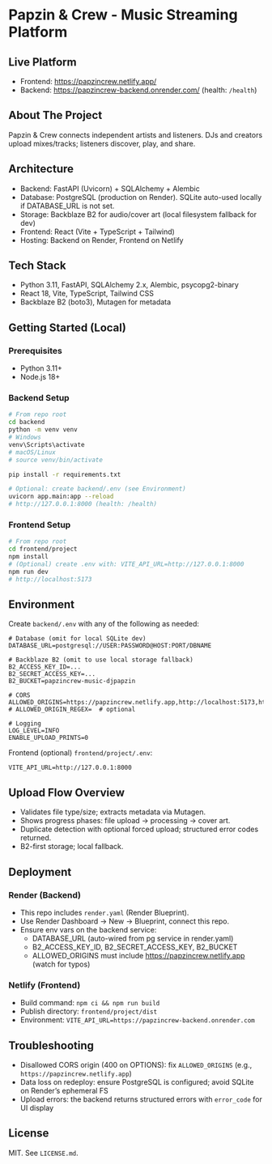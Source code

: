 # Papzin & Crew - Music Streaming Platform

## Live Platform
- Frontend: https://papzincrew.netlify.app/
- Backend: https://papzincrew-backend.onrender.com/ (health: `/health`)

## About The Project
Papzin & Crew connects independent artists and listeners. DJs and creators upload mixes/tracks; listeners discover, play, and share.

## Architecture
- Backend: FastAPI (Uvicorn) + SQLAlchemy + Alembic
- Database: PostgreSQL (production on Render). SQLite auto-used locally if DATABASE_URL is not set.
- Storage: Backblaze B2 for audio/cover art (local filesystem fallback for dev)
- Frontend: React (Vite + TypeScript + Tailwind)
- Hosting: Backend on Render, Frontend on Netlify

## Tech Stack
- Python 3.11, FastAPI, SQLAlchemy 2.x, Alembic, psycopg2-binary
- React 18, Vite, TypeScript, Tailwind CSS
- Backblaze B2 (boto3), Mutagen for metadata

## Getting Started (Local)
### Prerequisites
- Python 3.11+
- Node.js 18+

### Backend Setup
```bash
# From repo root
cd backend
python -m venv venv
# Windows
venv\Scripts\activate
# macOS/Linux
# source venv/bin/activate

pip install -r requirements.txt

# Optional: create backend/.env (see Environment)
uvicorn app.main:app --reload
# http://127.0.0.1:8000 (health: /health)
```

### Frontend Setup
```bash
# From repo root
cd frontend/project
npm install
# (Optional) create .env with: VITE_API_URL=http://127.0.0.1:8000
npm run dev
# http://localhost:5173
```

## Environment
Create `backend/.env` with any of the following as needed:
```
# Database (omit for local SQLite dev)
DATABASE_URL=postgresql://USER:PASSWORD@HOST:PORT/DBNAME

# Backblaze B2 (omit to use local storage fallback)
B2_ACCESS_KEY_ID=...
B2_SECRET_ACCESS_KEY=...
B2_BUCKET=papzincrew-music-djpapzin

# CORS
ALLOWED_ORIGINS=https://papzincrew.netlify.app,http://localhost:5173,http://localhost:5174,http://127.0.0.1:5173
# ALLOWED_ORIGIN_REGEX=  # optional

# Logging
LOG_LEVEL=INFO
ENABLE_UPLOAD_PRINTS=0
```
Frontend (optional) `frontend/project/.env`:
```
VITE_API_URL=http://127.0.0.1:8000
```

## Upload Flow Overview
- Validates file type/size; extracts metadata via Mutagen.
- Shows progress phases: file upload → processing → cover art.
- Duplicate detection with optional forced upload; structured error codes returned.
- B2-first storage; local fallback.

## Deployment
### Render (Backend)
- This repo includes `render.yaml` (Render Blueprint).
- Use Render Dashboard → New → Blueprint, connect this repo.
- Ensure env vars on the backend service:
  - DATABASE_URL (auto-wired from pg service in render.yaml)
  - B2_ACCESS_KEY_ID, B2_SECRET_ACCESS_KEY, B2_BUCKET
  - ALLOWED_ORIGINS must include https://papzincrew.netlify.app (watch for typos)

### Netlify (Frontend)
- Build command: `npm ci && npm run build`
- Publish directory: `frontend/project/dist`
- Environment: `VITE_API_URL=https://papzincrew-backend.onrender.com`

## Troubleshooting
- Disallowed CORS origin (400 on OPTIONS): fix `ALLOWED_ORIGINS` (e.g., `https://papzincrew.netlify.app`)
- Data loss on redeploy: ensure PostgreSQL is configured; avoid SQLite on Render’s ephemeral FS
- Upload errors: the backend returns structured errors with `error_code` for UI display

## License
MIT. See `LICENSE.md`.
